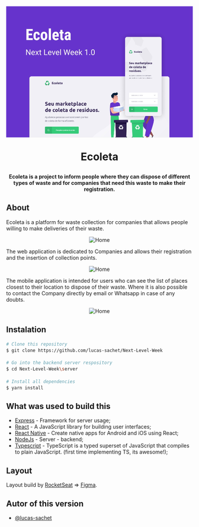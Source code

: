 <h1 align="center">
    <img alt="ecoleta" title="#ECOLETA" src="./README/Capa.jpg" width="700px" />
    <p>Ecoleta</p>
</h1>

<h4 align="center"> 
	Ecoleta is a project to inform people where they can dispose of different types of waste and for companies that need this waste to make their registration.
</h4>



##  About

Ecoleta is a platform for waste collection for companies that allows people willing to make deliveries of their waste.


<p align="center">
 <img width=700px src=".README/Home.jpg" alt="Home" />
</p>


The web application is dedicated to Companies and allows their registration and the insertion of collection points.

<p align="center">
 <img width=700px src=".README/Cadastro.jpg" alt="Home" />
</p>

The mobile application is intended for users who can see the list of places closest to their location to dispose of their waste. Where it is also possible to contact the Company directly by email or Whatsapp in case of any doubts.

<p align="center">
 <img width=700px src=".README/mobile.jpg" alt="Home" />
</p>


## Instalation
```bash
# Clone this repository
$ git clone https://github.com/lucas-sachet/Next-Level-Week

# Go into the backend server respository
$ cd Next-Level-Week\server

# Install all dependencies
$ yarn install
```

## What was used to build this

- [Express](https://expressjs.com/) - Framework for server usage; 
- [React](https://pt-br.reactjs.org/) - A JavaScript library for building user interfaces;
- [React Native](https://reactnative.dev/) - Create native apps for Android and iOS using React;
- [NodeJs](https://nodejs.org/en/) - Server - backend;
- [Typescript](https://www.typescriptlang.org/) - TypeScript is a typed superset of JavaScript that compiles to plain JavaScript. (first time implementing TS, its awesome!);

## Layout 
Layout build by [RocketSeat](https://rocketseat.com.br/) => [Figma](https://www.figma.com/file/1SxgOMojOB2zYT0Mdk28lB/).

## Autor of this version

- [@lucas-sachet](https://github.com/lucas-sachet)

